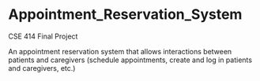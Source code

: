 # Appointment_Reservation_System
CSE 414 Final Project

An appointment reservation system that allows interactions between patients and caregivers (schedule appointments, create and log in patients and caregivers, etc.)
